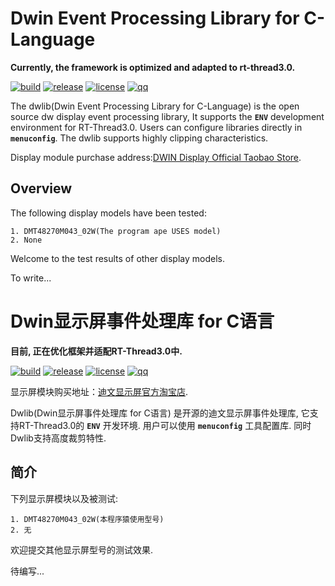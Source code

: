 # Dwin Event Processing Library for C-Language #

**Currently, the framework is optimized and adapted to rt-thread3.0.**

[![build](https://img.shields.io/badge/build-passing-brightgreen.svg)](https://github.com/liu2guang/dwlib)
[![release](https://img.shields.io/badge/Release-v1.1.0(alpha)-orange.svg)](https://github.com/liu2guang/dwlib/releases)
[![license](https://img.shields.io/badge/license-MIT-000000.svg)](https://github.com/liu2guang/dwlib/blob/master/LICENSE)
[![qq](https://img.shields.io/badge/QQ-1004383796-1E90FF.svg)](tencent://message/?uin=1004383796&Site=www.hitux.com&Menu=yes)

The dwlib(Dwin Event Processing Library for C-Language) is the open source dw display event processing library, It supports the **`ENV`** development environment for RT-Thread3.0. Users can configure libraries directly in **`menuconfig`**. The dwlib supports highly clipping characteristics.

Display module purchase address:[DWIN Display Official Taobao Store](https://dwinhmi.taobao.com/index.htm?spm=2013.1.w5002-14432573301.2.6f6a88bfvHBSBF "[TaoBao]").

## Overview ##
The following display models have been tested: 
~~~
1. DMT48270M043_02W(The program ape USES model)
2. None
~~~

Welcome to the test results of other display models.


To write...


# Dwin显示屏事件处理库 for C语言 #

**目前, 正在优化框架并适配RT-Thread3.0中.**

[![build](https://img.shields.io/badge/build-passing-brightgreen.svg)](https://github.com/liu2guang/dwlib)
[![release](https://img.shields.io/badge/Release-v1.1.0(alpha)-orange.svg)](https://github.com/liu2guang/dwlib/releases)
[![license](https://img.shields.io/badge/license-MIT-000000.svg)](https://github.com/liu2guang/dwlib/blob/master/LICENSE)
[![qq](https://img.shields.io/badge/QQ-1004383796-1E90FF.svg)](tencent://message/?uin=1004383796&Site=www.hitux.com&Menu=yes)

显示屏模块购买地址：[迪文显示屏官方淘宝店](https://dwinhmi.taobao.com/index.htm?spm=2013.1.w5002-14432573301.2.6f6a88bfvHBSBF "[淘宝]").

Dwlib(Dwin显示屏事件处理库 for C语言) 是开源的迪文显示屏事件处理库, 它支持RT-Thread3.0的 **`ENV`** 开发环境. 用户可以使用 **`menuconfig`** 工具配置库. 同时Dwlib支持高度裁剪特性.

## 简介 ##
下列显示屏模块以及被测试: 
~~~
1. DMT48270M043_02W(本程序猿使用型号)
2. 无
~~~

欢迎提交其他显示屏型号的测试效果.

待编写...


